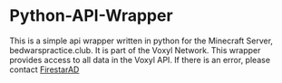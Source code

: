 # Python-API-Wrapper

This is a simple api wrapper written in python for the Minecraft Server, bedwarspractice.club. It is part of the Voxyl Network.
This wrapper provides access to all data in the Voxyl API. If there is an error, please contact [FirestarAD](mailto:contact.firestarad@gmail.com?subject=Voxyl%20API%20Wrapper%20Bug)